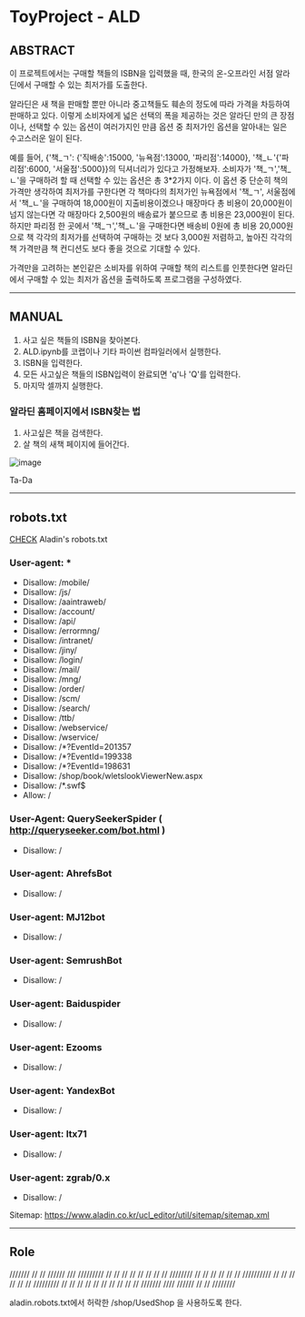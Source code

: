 # ToyProject - ALD

## ABSTRACT

 이 프로젝트에서는 구매할 책들의 ISBN을 입력했을 때, 한국의 온-오프라인 서점 알라딘에서 구매할 수 있는 최저가를 도출한다. 

 알라딘은 새 책을 판매할 뿐만 아니라 중고책들도 훼손의 정도에 따라 가격을 차등하여 판매하고 있다.
이렇게 소비자에게 넓은 선택의 폭을 제공하는 것은 알라딘 만의 큰 장점이나, 선택할 수 있는 옵션이 여러가지인 만큼 옵션 중 최저가인 옵션을 알아내는 일은 수고스러운 일이 된다. 

 예를 들어, {'책_ㄱ': {'직배송':15000, '뉴욕점':13000, '파리점':14000}, '책_ㄴ'{'파리점':6000, '서울점':5000}}의 딕셔너리가 있다고 가정해보자.
소비자가 '책_ㄱ','책_ㄴ'을 구매하려 할 때 선택할 수 있는 옵션은 총 3*2가지 이다. 
이 옵션 중 단순히 책의 가격만 생각하여 최저가를 구한다면 각 책마다의 최저가인 뉴욕점에서 '책_ㄱ', 서울점에서 '책_ㄴ'을 구매하여 18,000원이 지출비용이겠으나 매장마다 총 비용이 20,000원이 넘지 않는다면 각 매장마다 2,500원의 배송료가 붙으므로 총 비용은 23,000원이 된다.
하지만 파리점 한 곳에서 '책_ㄱ','책_ㄴ'을 구매한다면 배송비 0원에 총 비용 20,000원으로 책 각각의 최저가를 선택하여 구매하는 것 보다 3,000원 저렴하고, 높아진 각각의 책 가격만큼 책 컨디션도 보다 좋을 것으로 기대할 수 있다. 

 가격만을 고려하는 본인같은 소비자를 위하여 구매할 책의 리스트를 인풋한다면 알라딘에서 구매할 수 있는 최저가 옵션을 출력하도록 프로그램을 구성하였다.


---

## MANUAL

1. 사고 싶은 책들의 ISBN을 찾아본다.
2. ALD.ipynb를 코랩이나 기타 파이썬 컴파일러에서 실행한다.
3. ISBN을 입력한다.
4. 모든 사고싶은 책들의 ISBN입력이 완료되면 'q'나 'Q'를 입력한다.
5. 마지막 셀까지 실행한다.

### 알라딘 홈페이지에서 ISBN찾는 법

1. 사고싶은 책을 검색한다.
2. 살 책의 새책 페이지에 들어간다.
 
![image](https://github.com/uoahy-6uoas/proj-ALD/assets/144662602/9edbcbfc-c987-4ee4-92a2-e7fdf6bc48d1)

Ta-Da

---


## robots.txt

[CHECK](https://www.aladin.co.kr/robots.txt) Aladin's robots.txt

### User-agent: *
* Disallow: /mobile/
* Disallow: /js/
* Disallow: /aaintraweb/
* Disallow: /account/
* Disallow: /api/
* Disallow: /errormng/
* Disallow: /intranet/
* Disallow: /jiny/
* Disallow: /login/
* Disallow: /mail/
* Disallow: /mng/
* Disallow: /order/
* Disallow: /scm/
* Disallow: /search/
* Disallow: /ttb/
* Disallow: /webservice/
* Disallow: /wservice/
* Disallow: /*?EventId=201357
* Disallow: /*?EventId=199338
* Disallow: /*?EventId=198631
* Disallow: /shop/book/wletslookViewerNew.aspx
* Disallow: /*.swf$
* Allow: /
  
### User-Agent: QuerySeekerSpider ( http://queryseeker.com/bot.html )
* Disallow: /

### User-agent: AhrefsBot
* Disallow: /
  
### User-agent: MJ12bot
* Disallow: /
  
### User-agent: SemrushBot
* Disallow: /

### User-agent: Baiduspider
* Disallow: /
  
### User-agent: Ezooms
* Disallow: /
  
### User-agent: YandexBot
* Disallow: /
  
### User-agent: ltx71
* Disallow: /
  
### User-agent: zgrab/0.x
* Disallow: /

Sitemap: https://www.aladin.co.kr/ucl_editor/util/sitemap/sitemap.xml

---

## Role
 ///////    //      //     //////        ///       /////////
//          //      //   //      //     // //    //
////////    //      //   //      //    //   //   //////////
//    //    //      //   //      //   /////////          //
//    //     //    //    //      //  //      //         // 
///////        ////        //////    //      //  ////////

aladin.robots.txt에서 허락한 /shop/UsedShop 을 사용하도록 한다.
